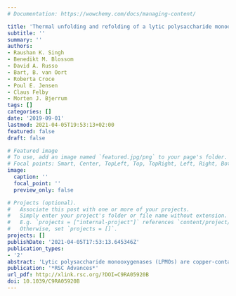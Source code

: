 ```yaml
---
# Documentation: https://wowchemy.com/docs/managing-content/

title: 'Thermal unfolding and refolding of a lytic polysaccharide monooxygenase from $\textit{Thermoascus aurantiacus}$'
subtitle: ''
summary: ''
authors:
- Raushan K. Singh
- Benedikt M. Blossom
- David A. Russo
- Bart, B. van Oort
- Roberta Croce
- Poul E. Jensen
- Claus Felby
- Morten J. Bjerrum
tags: []
categories: []
date: '2019-09-01'
lastmod: 2021-04-05T19:53:13+02:00
featured: false
draft: false

# Featured image
# To use, add an image named `featured.jpg/png` to your page's folder.
# Focal points: Smart, Center, TopLeft, Top, TopRight, Left, Right, BottomLeft, Bottom, BottomRight.
image:
  caption: ''
  focal_point: ''
  preview_only: false

# Projects (optional).
#   Associate this post with one or more of your projects.
#   Simply enter your project's folder or file name without extension.
#   E.g. `projects = ["internal-project"]` references `content/project/deep-learning/index.md`.
#   Otherwise, set `projects = []`.
projects: []
publishDate: '2021-04-05T17:53:13.645346Z'
publication_types:
- '2'
abstract: 'Lytic polysaccharide monooxygenases (LPMOs) are copper-containing enzymes which promote the degradation of recalcitrant polysaccharides like cellulose or chitin. Here, we have investigated the thermostability of an LPMO from *Thermoascus aurantiacus* (*Ta*LPMO9A). *Ta*LPMO9A was found to retain most of its initial activity after incubating at 100 °C while its apparent melting temperature (Tm) is 69 °C at neutral pH. Interestingly, our studies show that holo*Ta*LPMO9A, apo*Ta*LPMO9A and deglycosylated *Ta*LPMO9A can fold back to their original conformation upon lowering the temperature. In the presence of β-mercaptoethanol the protein does not refold. Activity of *Ta*LPMO9A and refolded *Ta*LPMO9A was studied by an Amplex® Red assay as well as by *Ta*LPMO9A catalysed oxidation of phosphoric acid swollen cellulose (PASC). These studies confirm the functional regain of *Ta*LPMO9A activity upon going through one cycle of unfolding and refolding. The thermal unfolding and refolding of *Ta*LPMO9A was measured spectroscopically. Utilizing the two-state model, detailed thermodynamic parameters were obtained for holo*Ta*LPMO. Furthermore, we have investigated the kinetics of *Ta*LPMO9A unfolding and refolding. Our results have implications in understanding LPMO stability, which is crucial for the efficient application of LPMOs as biocatalysts during biomass degradation.'
publication: '*RSC Advances*'
url_pdf: http://xlink.rsc.org/?DOI=C9RA05920B
doi: 10.1039/C9RA05920B
---
```

